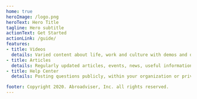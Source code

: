 ```yaml
---
home: true
heroImage: /logo.png
heroText: Hero Title
tagline: Hero subtitle
actionText: Get Started
actionLink: /guide/
features:
- title: Videos
  details: Varied content about life, work and culture with demos and detailed explanations
- title: Articles
  details: Regularly updated articles, events, news, useful information, prices and links
- title: Help Center
  details: Posting questions publicly, within your organization or privately only to Abroadviser

footer: Copyright 2020. Abroadviser, Inc. all rights reserved.
---
```

